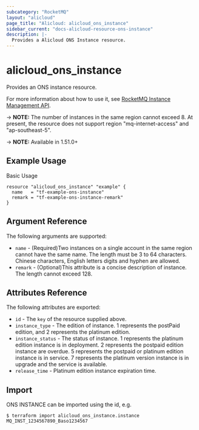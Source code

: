 ```yaml
---
subcategory: "RocketMQ"
layout: "alicloud"
page_title: "Alicloud: alicloud_ons_instance"
sidebar_current: "docs-alicloud-resource-ons-instance"
description: |-
  Provides a Alicloud ONS Instance resource.
---
```


# alicloud\_ons\_instance

Provides an ONS instance resource.

For more information about how to use it, see [RocketMQ Instance Management API](https://www.alibabacloud.com/help/doc-detail/106354.html). 

-> **NOTE:** The number of instances in the same region cannot exceed 8. At present, the resource does not support region "mq-internet-access" and "ap-southeast-5". 

-> **NOTE:** Available in 1.51.0+

## Example Usage

Basic Usage

```
resource "alicloud_ons_instance" "example" {
  name   = "tf-example-ons-instance"
  remark = "tf-example-ons-instance-remark"
}
```

## Argument Reference

The following arguments are supported:


* `name` - (Required)Two instances on a single account in the same region cannot have the same name. The length must be 3 to 64 characters. Chinese characters, English letters digits and hyphen are allowed.
* `remark` - (Optional)This attribute is a concise description of instance. The length cannot exceed 128.

## Attributes Reference

The following attributes are exported:

* `id` - The `key` of the resource supplied above.
* `instance_type` - The edition of instance. 1 represents the postPaid edition, and 2 represents the platinum edition.
* `instance_status` - The status of instance. 1 represents the platinum edition instance is in deployment. 2 represents the postpaid edition instance are overdue. 5 represents the postpaid or platinum edition instance is in service. 7 represents the platinum version instance is in upgrade and the service is available.
* `release_time` - Platinum edition instance expiration time.

## Import

ONS INSTANCE can be imported using the id, e.g.

```
$ terraform import alicloud_ons_instance.instance MQ_INST_1234567890_Baso1234567
```
